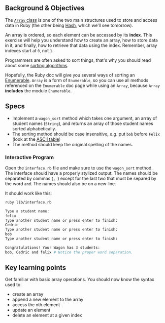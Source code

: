 ## Background & Objectives

The [`Array` class](https://ruby-doc.org/core-2.7.5/Array.html) is one of the two main structures used to store and access data in Ruby (the other being [Hash](https://ruby-doc.org/core-2.7.5/Hash.html), which we'll see tomorrow).

An array is ordered, so each element can be accessed by its **index**. This exercise will help you understand how to create an array, how to store data in it, and finally, how to retrieve that data using the index. Remember, array indexes start at `0`, not `1`.

Programmers are often asked to sort things, that's why you should read about some [sorting algorithms](http://en.wikipedia.org/wiki/Sorting_algorithm).

Hopefully, the Ruby doc will give you several ways of sorting an [Enumerable](http://ruby-doc.org/core-2.5.3/Enumerable.html). `Array` is a form of `Enumerable`, so you can use all methods referenced on the `Enumerable` doc page while using an `Array`, because `Array` **includes** the module `Enumerable`.

## Specs

- Implement a `wagon_sort` method which takes one argument, an array of student names (`String`), and returns an array of those student names sorted alphabetically.
- The sorting method should be case insensitive, e.g. put `bob` before `Felix` (look at the [ASCII table](http://www.asciitable.com/))
- The method should keep the original spelling of the names.

### Interactive Program

Open the `interface.rb` file and make sure to use the `wagon_sort` method. The interface should have a properly stylized output. The names should be separated by commas (`, `) except for the last two that must be separed by the word `and`. The names should also be on a new line.

It should work like this:

```bash
ruby lib/interface.rb

Type a student name:
felix
Type another student name or press enter to finish:
Cedric
Type another student name or press enter to finish:
bob
Type another student name or press enter to finish:

Congratulations! Your Wagon has 3 students:
bob, Cedric and felix # Notice the proper word separation.
```

## Key learning points

Get familiar with basic array operations. You should now know the syntax used to:

- create an array
- append a new element to the array
- access the nth element
- update an element
- delete an element at a given index
